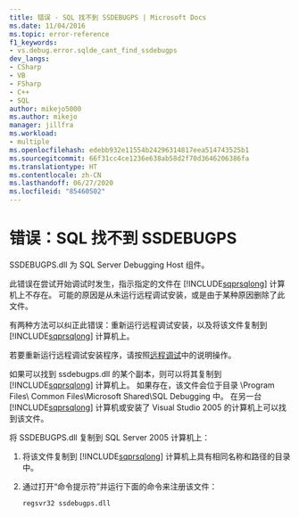 ```yaml
---
title: 错误 - SQL 找不到 SSDEBUGPS | Microsoft Docs
ms.date: 11/04/2016
ms.topic: error-reference
f1_keywords:
- vs.debug.error.sqlde_cant_find_ssdebugps
dev_langs:
- CSharp
- VB
- FSharp
- C++
- SQL
author: mikejo5000
ms.author: mikejo
manager: jillfra
ms.workload:
- multiple
ms.openlocfilehash: edebb932e11554b24296314817eea514743525b1
ms.sourcegitcommit: 66f31cc4ce1236e638ab58d2f70d3646206386fa
ms.translationtype: HT
ms.contentlocale: zh-CN
ms.lasthandoff: 06/27/2020
ms.locfileid: "85460502"
---
```

# <a name="error-sql-can39t-find-ssdebugps"></a>错误：SQL 找不到 SSDEBUGPS

SSDEBUGPS.dll 为 SQL Server Debugging Host 组件。

此错误在尝试开始调试时发生，指示指定的文件在 [!INCLUDE[sqprsqlong](../debugger/includes/sqprsqlong_md.md)] 计算机上不存在。 可能的原因是从未运行远程调试安装，或是由于某种原因删除了此文件。

有两种方法可以纠正此错误：重新运行远程调试安装，以及将该文件复制到 [!INCLUDE[sqprsqlong](../debugger/includes/sqprsqlong_md.md)] 计算机上。

若要重新运行远程调试安装程序，请按照[远程调试](../debugger/remote-debugging.md)中的说明操作。

如果可以找到 ssdebugps.dll 的某个副本，则可以将其复制到 [!INCLUDE[sqprsqlong](../debugger/includes/sqprsqlong_md.md)] 计算机上。 如果存在，该文件会位于目录 \Program Files\ Common Files\Microsoft Shared\SQL Debugging 中。 在另一台 [!INCLUDE[sqprsqlong](../debugger/includes/sqprsqlong_md.md)] 计算机或安装了 Visual Studio 2005 的计算机上可以找到该文件。

将 SSDEBUGPS.dll 复制到 SQL Server 2005 计算机上：

1. 将该文件复制到 [!INCLUDE[sqprsqlong](../debugger/includes/sqprsqlong_md.md)] 计算机上具有相同名称和路径的目录中。

2. 通过打开“命令提示符”并运行下面的命令来注册该文件：

    ```cmd
    regsvr32 ssdebugps.dll
    ```
